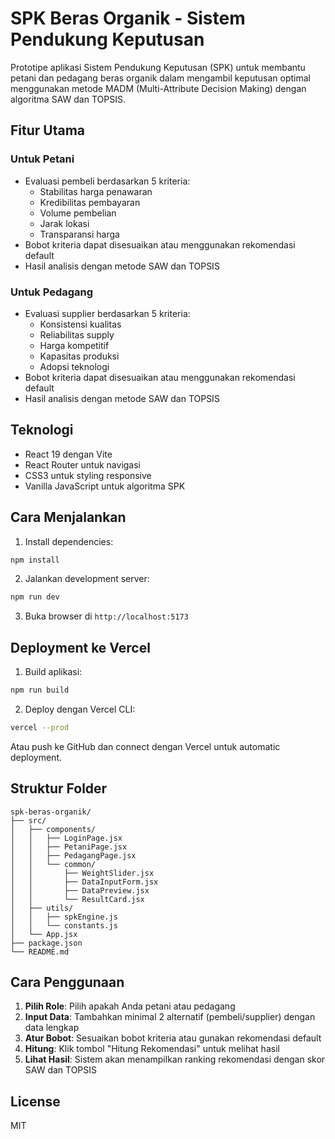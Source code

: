 # SPK Beras Organik - Sistem Pendukung Keputusan

Prototipe aplikasi Sistem Pendukung Keputusan (SPK) untuk membantu petani dan pedagang beras organik dalam mengambil keputusan optimal menggunakan metode MADM (Multi-Attribute Decision Making) dengan algoritma SAW dan TOPSIS.

## Fitur Utama

### Untuk Petani
- Evaluasi pembeli berdasarkan 5 kriteria:
  - Stabilitas harga penawaran
  - Kredibilitas pembayaran
  - Volume pembelian
  - Jarak lokasi
  - Transparansi harga
- Bobot kriteria dapat disesuaikan atau menggunakan rekomendasi default
- Hasil analisis dengan metode SAW dan TOPSIS

### Untuk Pedagang
- Evaluasi supplier berdasarkan 5 kriteria:
  - Konsistensi kualitas
  - Reliabilitas supply
  - Harga kompetitif
  - Kapasitas produksi
  - Adopsi teknologi
- Bobot kriteria dapat disesuaikan atau menggunakan rekomendasi default
- Hasil analisis dengan metode SAW dan TOPSIS

## Teknologi

- React 19 dengan Vite
- React Router untuk navigasi
- CSS3 untuk styling responsive
- Vanilla JavaScript untuk algoritma SPK

## Cara Menjalankan

1. Install dependencies:
```bash
npm install
```

2. Jalankan development server:
```bash
npm run dev
```

3. Buka browser di `http://localhost:5173`

## Deployment ke Vercel

1. Build aplikasi:
```bash
npm run build
```

2. Deploy dengan Vercel CLI:
```bash
vercel --prod
```

Atau push ke GitHub dan connect dengan Vercel untuk automatic deployment.

## Struktur Folder

```
spk-beras-organik/
├── src/
│   ├── components/
│   │   ├── LoginPage.jsx
│   │   ├── PetaniPage.jsx
│   │   ├── PedagangPage.jsx
│   │   └── common/
│   │       ├── WeightSlider.jsx
│   │       ├── DataInputForm.jsx
│   │       ├── DataPreview.jsx
│   │       └── ResultCard.jsx
│   ├── utils/
│   │   ├── spkEngine.js
│   │   └── constants.js
│   └── App.jsx
├── package.json
└── README.md
```

## Cara Penggunaan

1. **Pilih Role**: Pilih apakah Anda petani atau pedagang
2. **Input Data**: Tambahkan minimal 2 alternatif (pembeli/supplier) dengan data lengkap
3. **Atur Bobot**: Sesuaikan bobot kriteria atau gunakan rekomendasi default
4. **Hitung**: Klik tombol "Hitung Rekomendasi" untuk melihat hasil
5. **Lihat Hasil**: Sistem akan menampilkan ranking rekomendasi dengan skor SAW dan TOPSIS

## License

MIT
